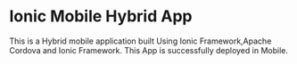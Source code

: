# Ionic Mobile Hybrid App
This is a Hybrid mobile application built Using Ionic Framework,Apache Cordova and Ionic Framework.
This App is successfully deployed in Mobile.
